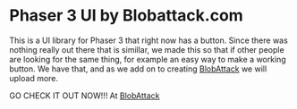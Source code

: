 # Phaser 3 UI by Blobattack.com

This is a UI library for Phaser 3 that right now has a button. Since there was nothing really out there that is simillar, we made this so that if other people are looking for the same thing, for example an easy way to make a working button. We have that, and as we add on to creating [BlobAttack](https://blobattack.com) we will upload more.

GO CHECK IT OUT NOW!!! At [BlobAttack](https://blobattack.com)
